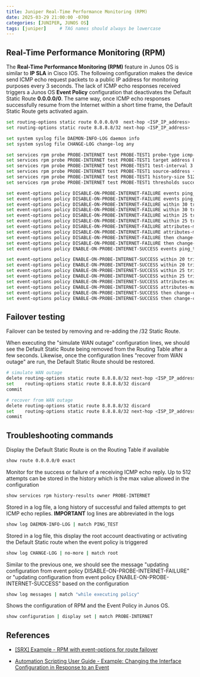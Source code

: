 ```yaml
---
title: Juniper Real-Time Performance Monitoring (RPM)
date: 2025-03-29 21:00:00 -0700
categories: [JUNIPER, JUNOS OS]
tags: [juniper]     # TAG names should always be lowercase
---
```


## Real-Time Performance Monitoring (RPM)

The **Real-Time Performance Monitoring (RPM)** feature in Junos OS is similar to **IP SLA** in Cisco IOS.
The following configuration makes the device send ICMP echo request packets to a public IP address for monitoring purposes every 3 seconds. The lack of ICMP echo responses received triggers a Junos OS **Event Policy** configuration that deactivates the Default Static Route **0.0.0.0/0**.
The same way, once ICMP echo responses successfully resume from the Internet within a short time frame, the Default Static Route gets activated again.

```bash
set routing-options static route 0.0.0.0/0  next-hop <ISP_IP_address>
set routing-options static route 8.8.8.8/32 next-hop <ISP_IP_address>

set system syslog file DAEMON-INFO-LOG daemon info
set system syslog file CHANGE-LOG change-log any

set services rpm probe PROBE-INTERNET test PROBE-TEST1 probe-type icmp-ping
set services rpm probe PROBE-INTERNET test PROBE-TEST1 target address 8.8.8.8
set services rpm probe PROBE-INTERNET test PROBE-TEST1 test-interval 3
set services rpm probe PROBE-INTERNET test PROBE-TEST1 source-address <ISP_IP_address>
set services rpm probe PROBE-INTERNET test PROBE-TEST1 history-size 512
set services rpm probe PROBE-INTERNET test PROBE-TEST1 thresholds successive-loss 5

set event-options policy DISABLE-ON-PROBE-INTERNET-FAILURE events ping_test_failed
set event-options policy DISABLE-ON-PROBE-INTERNET-FAILURE events ping_probe_failed
set event-options policy DISABLE-ON-PROBE-INTERNET-FAILURE within 30 trigger until
set event-options policy DISABLE-ON-PROBE-INTERNET-FAILURE within 30 trigger 4
set event-options policy DISABLE-ON-PROBE-INTERNET-FAILURE within 25 trigger on
set event-options policy DISABLE-ON-PROBE-INTERNET-FAILURE within 25 trigger 3
set event-options policy DISABLE-ON-PROBE-INTERNET-FAILURE attributes-match ping_test_failed.test-owner matches PROBE-INTERNET
set event-options policy DISABLE-ON-PROBE-INTERNET-FAILURE attributes-match ping_test_failed.test-name matches PROBE-TEST1
set event-options policy DISABLE-ON-PROBE-INTERNET-FAILURE then change-configuration commands "deactivate routing-options static route 0.0.0.0/0"
set event-options policy DISABLE-ON-PROBE-INTERNET-FAILURE then change-configuration commit-options log "updating configuration from event policy DISABLE-ON-PROBE-INTERNET-FAILURE"
set event-options policy ENABLE-ON-PROBE-INTERNET-SUCCESS events ping_test_completed

set event-options policy ENABLE-ON-PROBE-INTERNET-SUCCESS within 20 trigger on
set event-options policy ENABLE-ON-PROBE-INTERNET-SUCCESS within 20 trigger 3
set event-options policy ENABLE-ON-PROBE-INTERNET-SUCCESS within 25 trigger until
set event-options policy ENABLE-ON-PROBE-INTERNET-SUCCESS within 25 trigger 4
set event-options policy ENABLE-ON-PROBE-INTERNET-SUCCESS attributes-match ping_test_completed.test-owner matches PROBE-INTERNET
set event-options policy ENABLE-ON-PROBE-INTERNET-SUCCESS attributes-match ping_test_completed.test-name matches PROBE-TEST1
set event-options policy ENABLE-ON-PROBE-INTERNET-SUCCESS then change-configuration commands "activate routing-options static route 0.0.0.0/0"
set event-options policy ENABLE-ON-PROBE-INTERNET-SUCCESS then change-configuration commit-options log "updating configuration from event policy ENABLE-ON-PROBE-INTERNET-SUCCESS"
```

## Failover testing

Failover can be tested by removing and re-adding the /32 Static Route.

When executing the "simulate WAN outage" configuration lines, we should see the Default Static Route being removed from the Routing Table after a few seconds.
Likewise, once the configuration lines "recover from WAN outage" are run, the Default Static Route should be restored.

```bash
# simulate WAN outage
delete routing-options static route 8.8.8.8/32 next-hop <ISP_IP_address>
set    routing-options static route 8.8.8.8/32 discard
commit
```

```bash
# recover from WAN outage
delete routing-options static route 8.8.8.8/32 discard
set    routing-options static route 8.8.8.8/32 next-hop <ISP_IP_address>
commit
```

## Troubleshooting commands

Display the Default Static Route is on the Routing Table if available

```bash
show route 0.0.0.0/0 exact
```

Monitor for the success or failure of a receiving ICMP echo reply. Up to 512 attempts can be stored in the history which is the max value allowed in the configuration

```bash
show services rpm history-results owner PROBE-INTERNET
```

Stored in a log file, a long history of successful and failed attempts to get ICMP echo replies. **IMPORTANT** log lines are abbreviated in the logs

```bash
show log DAEMON-INFO-LOG | match PING_TEST
```

Stored in a log file, this display the root account deactivating or activating the Default Static route when the event policy is triggered

```bash
show log CHANGE-LOG | no-more | match root
```

Similar to the previous one, we should see the message "updating configuration from event policy DISABLE-ON-PROBE-INTERNET-FAILURE" or "updating configuration from event policy ENABLE-ON-PROBE-INTERNET-SUCCESS" based on the configuration

```bash
show log messages | match "while executing policy"
```

Shows the configuration of RPM and the Event Policy in Junos OS.

```bash
show configuration | display set | match PROBE-INTERNET
```

## References

- [[SRX] Example - RPM with event-options for route failover](https://supportportal.juniper.net/s/article/SRX-Example-RPM-with-event-options-for-route-failover?language=en_US)

- [Automation Scripting User Guide - Example: Changing the Interface Configuration in Response to an Event](https://www.juniper.net/documentation/us/en/software/junos/automation-scripting/topics/example/junos-script-automation-event-policy-change-configuration.html)
